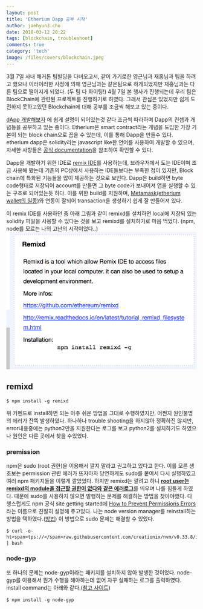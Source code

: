 ```yaml
---
layout: post
title: 'Etherium Dapp 공부 시작'
author: jaehyun3.cho
date: 2018-03-12 20:22
tags: [blockchain, troubleshoot]
comments: true
category: 'tech'
image: /files/covers/blockchain.jpeg
---
```


3월 7일 사내 해커톤 팀빌딩을 다녀오고서, 같이 가기로한 영근님과 재홍님과 팀을 하려고 했으나 이러이러한 사정에 의해 영근님과는 같은팀으로 하게되었지만 재홍님과는 다른 팀으로 떨어지게 되었다. (두 팀 다 화이팅!) 4월 7일 본 행사가 진행되는데 우리 팀은 BlockChain에 관련된 프로젝트를 진행하기로 하였다. 그래서 관심은 있었지만 쉽게 도전하지 못하고있던 Blockchain에 대해 공부를 조금씩 해보고 있는 중이다.

[dApp 개발해보자](http://www.chaintalk.io/archive/lecture/1) 에 쉽게 설명이 되어있는것 같다 조금씩 따라하며 Dapp의 컨셉과 개념등을 공부하고 있는 중이다. Etherium은 smart contract라는 개념을 도입한 가장 기본이 되는 block chain으로 꼽을 수 있는데, 이를 통해 Dapp을 만들수 있다. etherium dapp은 solidity라는 javascript like한 언어를 사용하여 개발할 수 있으며, 자세한 사항들은 [공식 documentation](https://solidity.readthedocs.io/en/v0.4.21/)을 참조하여 확인할 수 있다.

Dapp을 개발하기 위한 IDE로 [remix IDE](https://remix.ethereum.org)를 사용하는데, 브라우저에서 도는 IDE이며 조금 사용해 봤는데 기존의 PC상에서 사용하는 IDE들보다는 부족한 점이 있지만, Block chain에 특화된 기능들을 많이 제공하는 것으로 보인다. Dapp은 build하면 byte code형태로 저장되어 account를 만들면 그 byte code가 보내어져 앱을 실행할 수 있는 구조로 되어있는듯 하다. 이를 위한 build를 지원하며, [Metamask(etherium wallet의 일종)](https://metamask.io/)와 연동이 잘되어 transaction을 생성하기 쉽게 잘 만들어져 있다.

이 remix IDE를 사용하던 중 아래 그림과 같이 remixd를 설치하면 local에 저장되 있는 solidity 파일을 사용할 수 있다는 것을 보고 remixd를 설치하기로 마음 먹었다. (npm, node를 모르는 나의 고난의 시작이었다..)  
![remixd](/files/remixd_screenshot.png)

## remixd
```
$ npm install -g remixd
```
위 커멘드로 install하면 되는 아주 쉬운 방법을 그대로 수행하였지만, 어쩐지 원인불명의 에러가 잔뜩 발생하였다. 하나하나 trouble shooting을 하지않아 정확하진 않지만, error내용중에는 python2만을 지원한다는 로그를 보고 python2를 설치하기도 하였으나 원인은 다른 곳에서 찾을 수있었다.

### premission

npm은 sudo (root 권한)을 이용해서 깔지 말라고 권고하고 있다고 한다. 이를 모른 생초보는 permission 관련 에러가 뜨자마자 당연하게도 sudo를 뭍여서 다시 실행하였고 여러 npm 패키지들을 이렇게 깔았었다. 하지만 remixd는 깔려고 하니 <u>**root user는 remixd의 module을 접근할 권한이 없다와 같은 에러로그**</u>를 띄우며 나를 힘들게 하였다. 때문에 sudo를 사용하지 않으면 발행하는 문제를 해결하는 방법을 찾아야했다. 다행스럽게도 npm 공식 site getting started에 [How to Prevent Permissions Errors](https://docs.npmjs.com/getting-started/fixing-npm-permissions)라는 이름으로 친절히 설명해 주고있다. 나는 node version manager를 reinstall하는 방법을 택하였다.([방법](https://github.com/creationix/nvm/blob/master/README.md#installation)) 이 방법으로 sudo 문제는 해결할 수 있었다.  
```
$ curl -o- ht<span>tps://</span>raw.githubusercontent.com/creationix/nvm/v0.33.8/install.sh | bash
```

### node-gyp

또 하나의 문제는 node-gyp이라는 패키지를 설치하지 않아 발생한 것이었다. node-gyp를 이용해서 뭔가 수행을 해야하는데 없어 자꾸 실패하는 로그를 출력하였다. install command는 아래와 같다.([참고 사이트](https://github.com/nodejs/node-gyp))
```
$ npm install -g node-gyp
```

